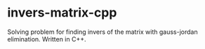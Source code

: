 # invers-matrix-cpp
Solving problem for finding invers of the matrix with gauss-jordan elimination. Written in C++.
